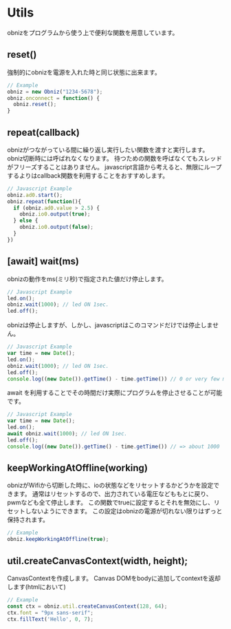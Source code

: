 # Utils
obnizをプログラムから使う上で便利な関数を用意しています。

## reset()
強制的にobnizを電源を入れた時と同じ状態に出来ます。

```Javascript
// Example
obniz = new Obniz("1234-5678");
obniz.onconnect = function() {
  obniz.reset();
}
```

## repeat(callback)
obnizがつながっている間に繰り返し実行したい関数を渡すと実行します。
obniz切断時には呼ばれなくなります。
待つための関数を呼ばなくてもスレッドがフリーズすることはありません。
javascript言語から考えると、無限にループするよりはcallback関数を利用することをおすすめします。
```Javascript
// Javascript Example
obniz.ad0.start();
obniz.repeat(function(){
  if (obniz.ad0.value > 2.5) {
    obniz.io0.output(true);
  } else {
    obniz.io0.output(false);
  }
})
```
## [await] wait(ms)
obnizの動作をms(ミリ秒)で指定された値だけ停止します。
```Javascript
// Javascript Example
led.on();
obniz.wait(1000); // led ON 1sec.
led.off();
```
obnizは停止しますが、しかし、javascriptはこのコマンドだけでは停止しません。
```Javascript
// Javascript Example
var time = new Date();
led.on();
obniz.wait(1000); // led ON 1sec.
led.off();
console.log((new Date()).getTime() - time.getTime()) // 0 or very few ms. not 1000ms.
```
await を利用することでその時間だけ実際にプログラムを停止させることが可能です。
```Javascript
// Javascript Example
var time = new Date();
led.on();
await obniz.wait(1000); // led ON 1sec.
led.off();
console.log((new Date()).getTime() - time.getTime()) // => about 1000
```

## keepWorkingAtOffline(working)
obnizがWifiから切断した時に、ioの状態などをリセットするかどうかを設定できます。
通常はリセットするので、出力されている電圧などももとに戻り、pwmなども全て停止します。
この関数でtrueに設定するとそれを無効にし、リセットしないようにできます。
この設定はobnizの電源が切れない限りはずっと保持されます。
```Javascript
// Example
obniz.keepWorkingAtOffline(true);
```

## util.createCanvasContext(width, height);
CanvasContextを作成します。
Canvas DOMをbodyに追加してcontextを返却します(htmlにおいて)

```Javascript
// Example
const ctx = obniz.util.createCanvasContext(128, 64);
ctx.font = "9px sans-serif";
ctx.fillText('Hello', 0, 7);
```